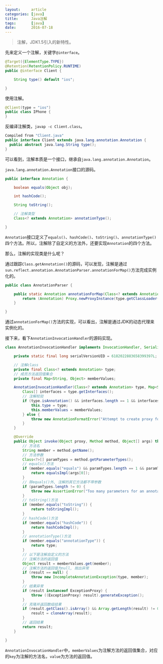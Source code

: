 ```yaml
---
layout:     article
categories: [java]
title:      Java注解
tags:       [java]
date:       2016-07-18
---
```


> 注解，JDK1.5引入的新特性。

先来定义一个注解，关键字`@interface`。

```java
@Target({ElementType.TYPE})
@Retention(RetentionPolicy.RUNTIME)
public @interface Client {

    String type() default "ios";

}
```

使用注解。

```java
@Client(type = "ios")
public class IPhone {
}
```

反编译注解类，`javap -c Client.class`。

```java
Compiled from "Client.java"
public interface Client extends java.lang.annotation.Annotation {
  public abstract java.lang.String type();
}
```

可以看到，注解本质是一个接口，继承自`java.lang.annotation.Annotation`。

`java.lang.annotation.Annotation`接口的源码。

```java
public interface Annotation {

    boolean equals(Object obj);

    int hashCode();

    String toString();

    // 注解类型
    Class<? extends Annotation> annotationType();

}
```

`Annotation`接口定义了`equals()`、`hashCode()`、`toString()`、`annotationType()`四个方法。所以，注解除了自定义的方法外，还要实现`Annotation`的四个方法。

那么，注解的实现类是什么呢？

通过跟踪`Class.getAnnotation()`的源码，可以发现，注解是通过`sun.reflect.annotation.AnnotationParser.annotationForMap()`方法完成实例化的。

```java
public class AnnotationParser {

    public static Annotation annotationForMap(Class<? extends Annotation> type, Map<String, Object> memberValues) {
        return (Annotation) Proxy.newProxyInstance(type.getClassLoader(), new Class[]{type}, new AnnotationInvocationHandler(type, memberValues));
    }

}
```

通过`annotationForMap()`方法的实现，可以看出，注解是通过JDK的动态代理来实例化的。

接下来，看下`AnnotationInvocationHandler`的源码实现。

```java
class AnnotationInvocationHandler implements InvocationHandler, Serializable {

    private static final long serialVersionUID = 6182022883658399397L;

    // 注解class
    private final Class<? extends Annotation> type;
    // 成员方法返回值集合
    private final Map<String, Object> memberValues;

    AnnotationInvocationHandler(Class<? extends Annotation> type, Map<String, Object> memberValues) {
        Class[] interfaces = type.getInterfaces();
        // 注解校验
        if (type.isAnnotation() && interfaces.length == 1 && interfaces[0] == Annotation.class) {
            this.type = type;
            this.memberValues = memberValues;
        } else {
            throw new AnnotationFormatError("Attempt to create proxy for a non-annotation type.");
        }
    }

    @Override
    public Object invoke(Object proxy, Method method, Object[] args) throws Throwable {
        // 方法名
        String member = method.getName();
        // 方法参数
        Class<?>[] paramTypes = method.getParameterTypes();
        // equals()方法
        if (member.equals("equals") && paramTypes.length == 1 && paramTypes[0] == Object.class) {
            return equalsImpl(args[0]);
        }
        // 除equals()外, 注解的其它方法都不带参数
        if (paramTypes.length != 0) {
            throw new AssertionError("Too many parameters for an annotation method");
        }
        // toString()方法
        if (member.equals("toString")) {
            return toStringImpl();
        }
        // hashCode()方法
        if (member.equals("hashCode")) {
            return hashCodeImpl();
        }
        // annotationType()方法
        if (member.equals("annotationType")) {
            return type;
        }
        // 以下是注解自定义的方法
        // 注解方法的返回值
        Object result = memberValues.get(member);
        // 注解方法的返回值为null, 抛出异常
        if (result == null) {
            throw new IncompleteAnnotationException(type, member);
        }
        // 结果异常
        if (result instanceof ExceptionProxy) {
            throw ((ExceptionProxy) result).generateException();
        }
        // 克隆并返回数组结果
        if (result.getClass().isArray() && Array.getLength(result) != 0) {
            result = cloneArray(result);
        }
        // 返回结果
        return result;
    }

}
```

`AnnotationInvocationHandler`中，`memberValues`为注解方法的返回值集合，对应的`key`为注解的方法名，`value`为方法的返回值。
